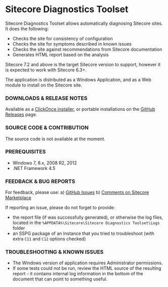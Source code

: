 # Sitecore Diagnostics Toolset

Sitecore Diagnostics Toolset allows automatically diagnosing Sitecore sites. It does the following:
- Checks the site for consistency of configuration 
- Checks the site for symptoms described in known issues
- Checks the site against recommendations from Sitecore documentation
- Generates HTML report based on the analysis

Sitecore 7.2 and above is the target Sitecore version to support, however it is expected to work with Sitecore 6.3+.

The application is distributed as a Windows Application, and as a Web module to install on the Sitecore site.

### DOWNLOADS & RELEASE NOTES

Available as a [ClickOnce installer](dl.sitecore.net/updater/sdt), or portable installations on the [GitHub Releases](https://github.com/Sitecore/Sitecore-Diagnostics-Toolset/releases) page.

### SOURCE CODE & CONTRIBUTION

The source code is not available at the moment.

### PREREQUISITES

* Windows 7, 8.x, 2008 R2, 2012
* .NET Framework 4.5

### FEEDBACK & BUG REPORTS

For feedback, please use:
a) [GitHub Issues](https://github.com/Sitecore/Sitecore-Diagnostics-Toolset/issues)
b) [Comments on Sitecore Marketplace](https://marketplace.sitecore.net/Modules/Sitecore_Diagnostics_Toolset.aspx)

If reporting an issue, please do not forget to provide:

* the report file (if was successfully generated), or otherwise the log files, located in the `%APPDATA%\Sitecore\Sitecore Diagnostics Toolset\Logs` folder
* an SSPG package of an Instance that you tried to troubleshoot (with extra `C11` and `C12` options checked)

### TROUBLESHOOTING & KNOWN ISSUES

* The Windows version of application requires Administrator permissions.
* If some tests could not be run, review the HTML source of the resulting report - it contains internal log information in the bottom of the document that can point to something useful.
